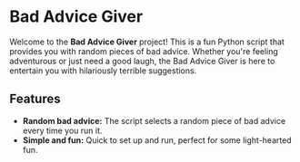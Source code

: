 # Bad Advice Giver

Welcome to the **Bad Advice Giver** project! This is a fun Python script that provides you with random pieces of bad advice. Whether you're feeling adventurous or just need a good laugh, the Bad Advice Giver is here to entertain you with hilariously terrible suggestions.

## Features

- **Random bad advice:** The script selects a random piece of bad advice every time you run it.
- **Simple and fun:** Quick to set up and run, perfect for some light-hearted fun.
